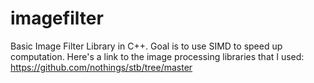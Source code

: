 # imagefilter

Basic Image Filter Library in C++. Goal is to use SIMD to speed up computation. Here's a link to the image processing libraries that I used: https://github.com/nothings/stb/tree/master